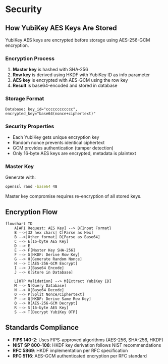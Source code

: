 # Security

## How YubiKey AES Keys Are Stored

YubiKey AES keys are encrypted before storage using AES-256-GCM encryption.

### Encryption Process

1. **Master key** is hashed with SHA-256
2. **Row key** is derived using HKDF with YubiKey ID as info parameter
3. **AES key** is encrypted with AES-GCM using the row key
4. **Result** is base64-encoded and stored in database

### Storage Format

```text
Database: key_id="cccccccccccc", encrypted_key="base64(nonce+ciphertext)"
```

### Security Properties

- Each YubiKey gets unique encryption key
- Random nonce prevents identical ciphertext
- GCM provides authentication (tamper detection)
- Only 16-byte AES keys are encrypted, metadata is plaintext

### Master Key

Generate with:

```bash
openssl rand -base64 48
```

Master key compromise requires re-encryption of all stored keys.

## Encryption Flow

```mermaid
flowchart TD
    A[API Request: AES Key] --> B{Input Format}
    B -->|32 hex chars| C[Parse as Hex]
    B -->|Other format| D[Parse as Base64]
    C --> E[16-byte AES Key]
    D --> E
    E --> F[Master Key SHA-256]
    F --> G[HKDF: Derive Row Key]
    G --> H[Generate Random Nonce]
    H --> I[AES-256-GCM Encrypt]
    I --> J[Base64 Encode]
    J --> K[Store in Database]
    
    L[OTP Validation] --> M[Extract YubiKey ID]
    M --> N[Query Database]
    N --> O[Base64 Decode]
    O --> P[Split Nonce/Ciphertext]
    P --> Q[HKDF: Derive Same Row Key]
    Q --> R[AES-256-GCM Decrypt]
    R --> S[16-byte AES Key]
    S --> T[Decrypt YubiKey OTP]
```

## Standards Compliance

- **FIPS 140-2**: Uses FIPS-approved algorithms (AES-256, SHA-256, HKDF)
- **NIST SP 800-108**: HKDF key derivation follows NIST recommendations
- **RFC 5869**: HKDF implementation per RFC specification
- **RFC 5116**: AES-GCM authenticated encryption per RFC standard
